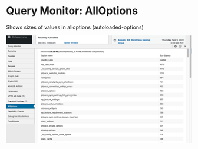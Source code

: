 # Query Monitor: AllOptions

Shows sizes of values in alloptions (autoloaded-options)

![screenshot](screenshot-1.png)